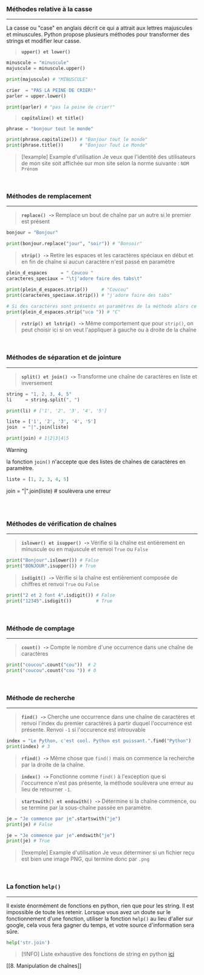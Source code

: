 ### Méthodes relative à la casse
---

La casse ou "case" en anglais décrit ce qui a attrait aux lettres majuscules et minuscules.
Python propose plusieurs méthodes pour transformer des strings et modifier leur casse.

> **`upper() et lower()`**
```python
minuscule = "minuscule"
majuscule = minuscule.upper()

print(majuscule) # "MINUSCULE"

crier  = "PAS LA PEINE DE CRIER!"
parler = upper.lower()

print(parler) # "pas la peine de crier!"
```

> **`capitalize() et title()`**
```python
phrase = "bonjour tout le monde"

print(phrase.capitalize()) # "Bonjour tout le monde"
print(phrase.title())      # "Bonjour Tout Le Monde"
```


> [!example] Example d'utilisation
> Je veux que l'identité des utilisateurs de mon site soit affichée sur mon site selon la norme suivante : `NOM Prénom`

<br>

### Méthodes de remplacement
---

> **`replace() ->`** Remplace un bout de chaîne par un autre si le premier est présent
```python
bonjour = "Bonjour"

print(bonjour.replace("jour", "soir")) # "Bonsoir"
```

> **`strip() ->`** Retire les espaces et les caractères spéciaux en début et en fin de chaîne si aucun caractère n'est passé en paramètre
```python
plein_d_espaces     = " Coucou "
caracteres_speciaux = "\tj'adore faire des tabs\t"

print(plein_d_espaces.strip())     # "Coucou"
print(caracteres_speciaux.strip()) # "j'adore faire des tabs"

# Si des caractères sont présents en paramètres de la méthode alors ce seront ces derniers qui seront retirés indépendemment de l'ordre
print(plein_d_espaces.strip("uco ")) # "C"
```

> **`rstrip() et lstrip() ->`** Même comportement que pour `strip()`, on peut choisir ici si on veut l'appliquer à gauche ou à droite de la chaîne

<br>

### Méthodes de séparation et de jointure
---

> **`split() et join() ->`** Transforme une chaîne de caractères en liste et inversement
```python
string = "1, 2, 3, 4, 5"
li     = string.split(", ")

print(li) # ['1', '2', '3', '4', '5']

liste = ['1', '2', '3', '4', '5']
join  = "|".join(liste)

print(join) # 1|2|3|4|5
```


>[!warning]
>la fonction `join()` n'accepte que des listes de chaînes de caractères en paramètre.
>```python
>liste = [1, 2, 3, 4, 5]
join  = "|".join(liste) # soulèvera une erreur
>```

<br>

### Méthodes de vérification de chaînes
---

> **`islower() et isupper() ->`** Vérifie si la chaîne est entièrement en minuscule ou en majuscule et renvoi `True` ou `False`
```python
print("Bonjour".islower()) # False
print("BONJOUR".isupper()) # True
```

> **`isdigit() ->`** Vérifie si la chaîne est entièrement composée de chiffres et  renvoi `True` ou `False`
```python
print("2 et 2 font 4".isdigit()) # False
print("12345".isdigit())         # True
```

<br>

### Méthode de comptage
---

> **`count() ->`** Compte le nombre d'une occurrence dans une chaîne de caractères
```python
print("coucou".count("cou"))  # 2
print("coucou".count("cou ")) # 0
```

<br>

### Méthode de recherche
---

> **`find() ->`** Cherche une occurrence dans une chaîne de caractères et renvoi l'index du premier caractères à partir duquel l'occurrence est présente. Renvoi `-1` si l'occurence est introuvable
```python
index = "Le Python, c'est cool. Python est puissant.".find("Python")
print(index) # 3
```

> **`rfind() ->`** Même chose que `find()` mais on commence la recherche par la droite de la chaîne.

> **`index() ->`** Fonctionne comme `find()` à l'exception que si l'occurrence n'est pas présente, la méthode soulèvera une erreur au lieu de retourner `-1`.

> **`startswith() et endswith() ->`** Détermine si la chaîne commence, ou se termine par la sous-chaîne passée en paramètre.
```python
je = "Je commence par je".startswith("je")
print(je) # False

je = "Je commence par je".endswith("je")
print(je) # True
```


> [!exemple] Example d'utilisation
>  Je veux déterminer si un fichier reçu est bien une image PNG, qui termine donc par `.png`

<br>

### La fonction `help()`
---

Il existe énormément de fonctions en python, rien que pour les string. Il est impossible de toute les retenir. Lorsque vous avez un doute sur le fonctionnement d'une fonction, utiliser la fonction `help()` au lieu d'aller sur google, cela vous fera gagner du temps, et votre source d'information sera sûre.

```python
help('str.join')
```


> [!INFO] 
> Liste exhaustive des fonctions de string en python [ici](Liste%20des%20méthodes%20de%20string.md)


[[8. Manipulation de chaînes]]

